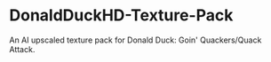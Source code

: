 # DonaldDuckHD-Texture-Pack
An AI upscaled texture pack for Donald Duck: Goin' Quackers/Quack Attack.
